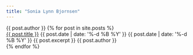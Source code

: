 ```yaml
---
title: "Sonia Lynn Bjornsen"
---
```


<div itemscope itemtype="http://schema.org/Blog">
  <span itemprop="about" itemscope itemid="{{ site.url }}/about" class="hidden">{{ post.author }}</span>
  {% for post in site.posts %}
    <div itemprop="blogPost" itemscope itemtype="http://schema.org/BlogPosting">
      <a itemprop="url" href="{{ site.url }}{{ post.url }}"><span itemprop="name"><span itemprop="headline">{{ post.title }}</span></span></a>
      <time itemprop="datePublished" datetime="{{ post.date | date: '%Y-%m-%d' }}">{{ post.date | date: '%-d %B %Y' }}</time>
      <time itemprop="dateModified" datetime="{{ post.date | date: '%Y-%m-%d' }}" class="hidden">{{ post.date | date: '%-d %B %Y' }}</time>
      <span itemprop="articleBody">{{ post.excerpt }}</span>
      <span itemprop="author" itemscope itemid="{{ site.url }}/about" class="hidden">{{ post.author }}</span>
      <span itemprop="publisher" itemscope itemid="{{ site.url }}" class="hidden"></span>
      <a itemprop="mainEntityOfPage" href="{{ site.url }}" class="hidden"></a>
    </div>
  {% endfor %}
</div>
